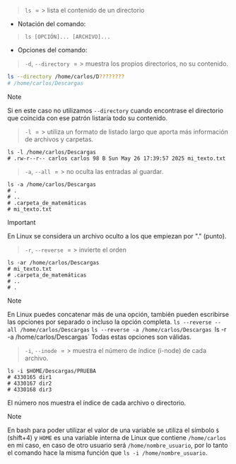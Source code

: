 > `ls` $=>$ lista el contenido de un directorio

- Notación del comando:

> `ls [OPCIÓN]... [ARCHIVO]...`

- Opciones del comando:

> `-d`, `--directory` $=>$ muestra los propios directorios, no su contenido.

```sh
ls --directory /home/carlos/D????????
# /home/carlos/Descargas
```

> [!NOTE]
> Si en este caso no utilizamos `--directory` cuando encontrase el directorio que coincida con ese patrón listaría todo su contenido.

> `-l` $=>$ utiliza un formato de listado largo que aporta más información de archivos y carpetas.

```shell
ls -l /home/carlos/Descargas
# .rw-r--r-- carlos carlos 98 B Sun May 26 17:39:57 2025 mi_texto.txt
```

> `-a`, `--all` $=>$ no oculta las entradas al guardar.

```shell
ls -a /home/carlos/Descargas
# .
# ..
# .carpeta_de_matemáticas
# mi_texto.txt
```

> [!IMPORTANT]
> En Linux se considera un archivo oculto a los que empiezan por "." (punto).

> `-r`, `--reverse` $=>$ invierte el orden

```shell
ls -ar /home/carlos/Descargas
# mi_texto.txt
# .carpeta_de_matemáticas
# ..
# .
```

> [!NOTE]
> En Linux puedes concatenar más de una opción, también pueden escribirse las opciones por separado o incluso la opción completa.
> `ls --reverse --all /home/carlos/Descargas`
> `ls --reverse -a /home/carlos/Descargas
> `ls -r -a /home/carlos/Descargas`
> Todas estas opciones son válidas.

> `-i`, `--inode` $=>$ muestra el número de índice (i-node) de cada archivo.

```shell
ls -i $HOME/Descargas/PRUEBA
# 4330165 dir1
# 4330167 dir2
# 4330168 dir3
```

El número nos muestra el índice de cada archivo o directorio.

> [!NOTE]
> En bash para poder utilizar el valor de una variable se utiliza el símbolo `$` (shift+4) y `HOME` es una variable interna de Linux que contiene `/home/carlos` en mi caso, en caso de otro usuario será `/home/nombre_usuario`, por lo tanto el comando hace la misma función que `ls -i /home/nombre_usuario`.